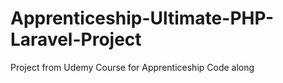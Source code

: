 # Apprenticeship-Ultimate-PHP-Laravel-Project
Project from Udemy Course for Apprenticeship Code along
